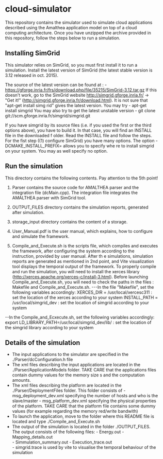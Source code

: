 # cloud-simulator

This repository contains the simulator used to simulate cloud applications described using the Amalthea application model on top of a cloud computing architecture. Once you have unzipped the archive provided in this repository, follow the steps below to run a simulation.

## Installing SimGrid ##

This simulator relies on SimGrid, so you must first install it to run a simulation.
Install the latest version of SimGrid (the latest stable version is 3.12 released in oct. 2015).

The source of the latest version can be found at : 
    	   - https://gforge.inria.fr/frs/download.php/file/35215/SimGrid-3.12.tar.gz
If this doesn't work, go to the SimGrid website http://simgrid.gforge.inria.fr/ -> "Get it!" (http://simgrid.gforge.inria.fr/download.html). It is not sure that "apt-get install simg
rid" gives the latest version. You may try 
   	   - apt-get install simgrid
You may also try to get the latest unstable version
    	   - git clone git://scm.gforge.inria.fr/simgrid/simgrid.git

If you have simgrid by its source files (i.e. if you used the first or the third options above), you have to build it. In that case, you will find an INSTALL file in the downloaded f
older. Read the INSTALL file and follow the steps. For the fist step ((1) configure SimGrid) you have many options. The option -DCMAKE_INSTALL_PREFIX=<path> allows you to specify whe
re to install simgrid on your system. You may as well specify no option.

## Run the simulation

This directory contains the following contents. Pay attention to the 5th point!

1. Parser contains the source code for AMALTHEA parser and the integration file (dcMain.cpp).
The integration file integrates the AMALTHEA parser  with SimGrid tool.

2. OUTPUT_FILES directory contains the simulation reports, generated after simulation.

3. storage_input directory contains the content of a storage.

4. User_Manual.pdf is the user manual, which explains, how to configure and simulate the framework.

5. Compile_and_Execute.sh is the scripts file, which compiles and executes the framework, after configuring the system according to the instruction, provided by user manual. After th
e simulations, simulation reports are generated as mentioned in 2nd point, and Vite visualization tool displays the temporal output of the framework. To properly compile and run the 
simulation, you will need to install the xerces library (http://xerces.apache.org/xerces-c/install-3.html).
Before launching Compile_and_Execute.sh, you will need to check the paths in the files : Makefile and Compile_and_Execute.sh. 
---In the file "Makefile", set the following variables accordingly:
      XERCES_DIR = /usr/local/xercesc311 : set the location of the xerces according to your system
      INSTALL_PATH = /usr/local/simgrid_dev : set the location of simgrid according to your system

--In the Compile_and_Ecxecute.sh, set the following variables accordingly:
     export LD_LIBRARY_PATH=/usr/local/simgrid_dev/lib/ : set the location of the simgrid library according to your system

## Details of the simulation

- The input applications to the simulator are specified in the ./Parser/dcConfiguration.h file
- The xml files describing the input applications are located in the ./Parser/ApplicationModels folder. TAKE CARE that the applications files contain dummy values for the memory size
s and the computation amounts.
- The xml files describing the platform are located in the ./Parser/DeploymentFiles folder. This folder consists of 
      	  		- msg_deployment_dev.xml specifying the number of hosts and who is the slave/master
			- msg_platform_dev.xml specifying the physical properties of the platform. TAKE CARE that the platform file contains some dummy values (for example regarding 
the memory red/write bandwith)
- To launch the application, move to the folder where this README file is located and type ./Compile_and_Execute.sh
- The output of the simulation is located in the folder ./OUTPUT_FILES. The output consists of the following files:
	      	     	- Energy.out 
			- Mapping_details.out  
			- Simmulation_summary.out
			- Execution_trace.out  
			- simgrid.trace is used by vite to visualise the temporal behaviour of the simulation
